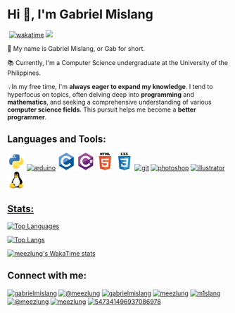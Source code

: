 <h1 align="left">Hi 👋, I'm Gabriel Mislang</h1>

<img src="https://komarev.com/ghpvc/?username=meezlung&style=flat-square&color=blue" alt="" /> [![wakatime](https://wakatime.com/badge/user/018e79a5-0c90-42a1-b6f8-30d95c69040c.svg)](https://wakatime.com/@018e79a5-0c90-42a1-b6f8-30d95c69040c) <img src="https://www.codewars.com/users/meezlung/badges/micro">


💬 My name is Gabriel Mislang, or Gab for short.

📚 Currently, I'm a Computer Science undergraduate at the University of the Philippines.

💡In my free time, I'm **always eager to expand my knowledge**. I tend to hyperfocus on topics, often delving deep into **programming** and **mathematics**, and seeking a comprehensive understanding of various **computer science fields**. This pursuit helps me become a **better programmer**. 


<h2 align="left">Languages and Tools:</h2>
<p align="left"> 
<a href="https://www.python.org" target="_blank" rel="noreferrer"><img src="https://raw.githubusercontent.com/devicons/devicon/master/icons/python/python-original.svg" alt="python" width="40" height="40"/></a>
<a href="https://www.arduino.cc/" target="_blank" rel="noreferrer"><img src="https://cdn.worldvectorlogo.com/logos/arduino-1.svg" alt="arduino" width="40" height="40"/></a> <a href="https://www.cprogramming.com/" target="_blank" rel="noreferrer"><img src="https://raw.githubusercontent.com/devicons/devicon/master/icons/c/c-original.svg" alt="c" width="40" height="40"/></a> <a href="https://www.w3schools.com/cs/" target="_blank" rel="noreferrer"><img src="https://raw.githubusercontent.com/devicons/devicon/master/icons/csharp/csharp-original.svg" alt="csharp" width="40" height="40"/></a> <a href="https://www.w3.org/html/" target="_blank" rel="noreferrer"><img src="https://raw.githubusercontent.com/devicons/devicon/master/icons/html5/html5-original-wordmark.svg" alt="html5" width="40" height="40"/></a> <a href="https://www.w3schools.com/css/" target="_blank" rel="noreferrer"><img src="https://raw.githubusercontent.com/devicons/devicon/master/icons/css3/css3-original-wordmark.svg" alt="css3" width="40" height="40"/></a> <a href="https://git-scm.com/" target="_blank" rel="noreferrer"><img src="https://www.vectorlogo.zone/logos/git-scm/git-scm-icon.svg" alt="git" width="40" height="40"/></a> <a href="https://www.photoshop.com/en" target="_blank" rel="noreferrer"><img src="https://upload.wikimedia.org/wikipedia/commons/thumb/a/af/Adobe_Photoshop_CC_icon.svg/1024px-Adobe_Photoshop_CC_icon.svg.png?20200616073617" alt="photoshop" width="40" height="40"/></a> <a href="https://upload.wikimedia.org/wikipedia/commons/f/fb/Adobe_Illustrator_CC_icon.svg" target="_blank" rel="noreferrer"><img src="https://upload.wikimedia.org/wikipedia/commons/f/fb/Adobe_Illustrator_CC_icon.svg" alt="illustrator" width="40" height="40"/></a> <a href="https://www.linux.org/" target="_blank" rel="noreferrer"><img src="https://raw.githubusercontent.com/devicons/devicon/master/icons/linux/linux-original.svg" alt="linux" width="40" height="40"/></a> <a href="https://www.mathworks.com/" target="_blank" rel="noreferrer">


 
<h2 align="left">Stats:</h2>

 ![Top Languages](https://github-readme-stats.vercel.app/api/top-langs/?username=meezlung&theme=github_dark&layout=compact)
 
 [![Top Langs](https://github-readme-stats.vercel.app/api?username=meezlung&theme=github_dark&show_icons=true)](https://github.com/meezlung)
 
 [![meezlung's WakaTime stats](https://github-readme-stats.vercel.app/api/wakatime?username=@meezlung&theme=github_dark&v=2)](https://github.com/anuraghazra/github-readme-stats)




<h2 align="left">Connect with me:</h2>
<p align="left">
<a href="https://gdg.community.dev/u/mbm9ac/#/about" target="blank"><img align="center" src="https://res.cloudinary.com/startup-grind/image/upload/c_fill,dpr_2,f_auto,g_center,q_auto:good/v1/gcs/platform-data-dsc/contentbuilder/GDG-Bevy-ChapterThumbnail.png" alt="gabrielmislang" height="30" width="30" /></a>
<a href="https://twitter.com/@meezlung" target="blank"><img align="center" src="https://raw.githubusercontent.com/rahuldkjain/github-profile-readme-generator/master/src/images/icons/Social/twitter.svg" alt="@meezlung" height="30" width="40" /></a>
<a href="https://linkedin.com/in/gabrielmislang" target="blank"><img align="center" src="https://raw.githubusercontent.com/rahuldkjain/github-profile-readme-generator/master/src/images/icons/Social/linked-in-alt.svg" alt="gabrielmislang" height="30" width="40" /></a>
<a href="https://stackoverflow.com/users/18348350/meezlung" target="blank"><img align="center" src="https://raw.githubusercontent.com/rahuldkjain/github-profile-readme-generator/master/src/images/icons/Social/stack-overflow.svg" alt="meezlung" height="30" width="40" /></a>
<a href="https://fb.com/m1slang" target="blank"><img align="center" src="https://raw.githubusercontent.com/rahuldkjain/github-profile-readme-generator/master/src/images/icons/Social/facebook.svg" alt="m1slang" height="30" width="40" /></a>
<a href="https://instagram.com/meezlung" target="blank"><img align="center" src="https://raw.githubusercontent.com/rahuldkjain/github-profile-readme-generator/master/src/images/icons/Social/instagram.svg" alt="@meezlung" height="30" width="40" /></a>
<a href="https://www.leetcode.com/meezlung" target="blank"><img align="center" src="https://raw.githubusercontent.com/rahuldkjain/github-profile-readme-generator/master/src/images/icons/Social/leet-code.svg" alt="meezlung" height="30" width="40" /></a>
<a href="https://discord.gg/547341496937086978" target="blank"><img align="center" src="https://raw.githubusercontent.com/rahuldkjain/github-profile-readme-generator/master/src/images/icons/Social/discord.svg" alt="547341496937086978" height="30" width="40" /></a>
</p>

<!--START_SECTION:waka-->
<!--END_SECTION:waka-->


 
<!--
 ![Leetcode Stats](https://leetcard.jacoblin.cool/meezlung?ext=heatmap)
**meezlung/meezlung** is a ✨ _special_ ✨ repository because its `README.md` (this file) appears on your GitHub profile.

<img src="https://upload.wikimedia.org/wikipedia/commons/2/21/Matlab_Logo.png" alt="matlab" width="40" height="40"/></a> <a href="https://www.rust-lang.org" target="_blank" rel="noreferrer"><img src="https://www.rust-lang.org/logos/rust-logo-256x256.png" alt="rust" width="40" height="40"/></a> <a href="https://www.tensorflow.org" target="_blank" rel="noreferrer"><img src="https://www.vectorlogo.zone/logos/tensorflow/tensorflow-icon.svg" alt="tensorflow" width="40" height="40"/></a> </p>

Here are some ideas to get you started:

- 🔭 I’m currently working on ...
- 🌱 I’m currently learning ...
- 👯 I’m looking to collaborate on ...
- 🤔 I’m looking for help with ...
- 💬 Ask me about ...
- 📫 How to reach me: ...
- 😄 Pronouns: ...
- ⚡ Fun fact: ...
-->
